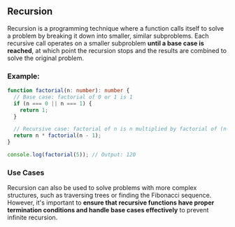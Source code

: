 ## Recursion

Recursion is a programming technique where a function calls itself to solve a problem by breaking it down into smaller, similar subproblems.
Each recursive call operates on a smaller subproblem **until a base case is reached**, at which point the recursion stops and the results are combined to solve the original problem.

### Example:

```ts
function factorial(n: number): number {
  // Base case: factorial of 0 or 1 is 1
  if (n === 0 || n === 1) {
    return 1;
  }

  // Recursive case: factorial of n is n multiplied by factorial of (n-1)
  return n * factorial(n - 1);
}

console.log(factorial(5)); // Output: 120
```

### Use Cases

Recursion can also be used to solve problems with more complex structures, such as traversing trees or finding the Fibonacci sequence. However, it's important to **ensure that recursive functions have proper termination conditions and handle base cases effectively** to prevent infinite recursion.
